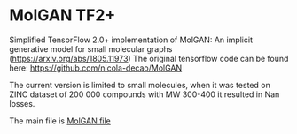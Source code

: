 # MolGAN TF2+

Simplified TensorFlow 2.0+ implementation of MolGAN: An implicit generative model for small molecular graphs (https://arxiv.org/abs/1805.11973)
The original tensorflow code can be found here: https://github.com/nicola-decao/MolGAN

The current version is limited to small molecules, when it was tested on ZINC dataset of 200 000 compounds with MW 300-400 it resulted in Nan losses.

The main file is [MolGAN file](https://github.com/MiloszGrabski/MolGAN-TF2-/blob/main/MolGAN.ipynb)
